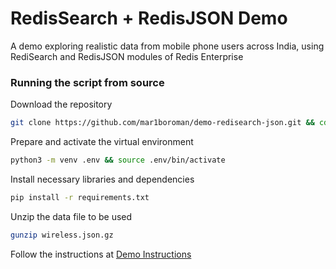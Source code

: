 # RedisSearch + RedisJSON Demo

A demo exploring realistic data from mobile phone users across India, using RediSearch and RedisJSON modules of Redis Enterprise

### Running the script from source

Download the repository

```bash
git clone https://github.com/mar1boroman/demo-redisearch-json.git && cd demo-redisearch-json
```

Prepare and activate the virtual environment

```bash
python3 -m venv .env && source .env/bin/activate
```

Install necessary libraries and dependencies

```bash
pip install -r requirements.txt
```

Unzip the data file to be used
```bash
gunzip wireless.json.gz
```

Follow the instructions at [Demo Instructions](./demo-instructions.md)
